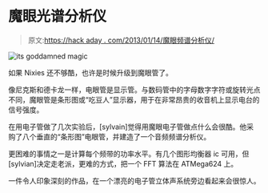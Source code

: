 # 魔眼光谱分析仪

> 原文:[https://hack aday . com/2013/01/14/魔眼频谱分析仪/](https://hackaday.com/2013/01/14/magic-eye-spectrum-analyzer/)

![its goddamned magic](../Images/fc978a5f11711da8254d9ce300a51ecb.png)

如果 Nixies 还不够酷，也许是时候升级到魔眼管了。

像尼克斯和德卡龙一样，电眼管是显示管。与数码管中的字母数字字符或旋转光点不同，魔眼管是条形图或“吃豆人”显示器，用于在非常昂贵的收音机上显示电台的信号强度。

在用电子管做了几次实验后，[sylvain]觉得用魔眼电子管做点什么会很酷。他采购了八个垂直的“条形图”电眼管，并建造了一个音频频谱分析仪。

更困难的事情之一是计算每个频带的功率水平。有几个图形均衡器 ic 可用，但[sylvian]决定走老派，更难的方式，把一个 FFT 算法在 ATMega624 上。

一件令人印象深刻的作品，在一个漂亮的电子管立体声系统旁边看起来会很惊人。